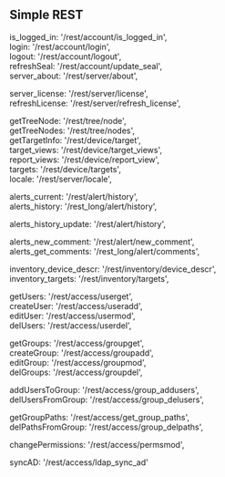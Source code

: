 ## Simple REST

is_logged_in: '/rest/account/is_logged_in',<br/>
login:        '/rest/account/login',<br/>
logout:       '/rest/account/logout',<br/>
refreshSeal:  '/rest/account/update_seal',<br/>
server_about: '/rest/server/about',<br/>

server_license: '/rest/server/license',<br/>
refreshLicense: '/rest/server/refresh_license',<br/>

getTreeNode:    '/rest/tree/node',<br/>
getTreeNodes:   '/rest/tree/nodes',<br/>
getTargetInfo:  '/rest/device/target',<br/>
target_views: '/rest/device/target_views',<br/>
report_views: '/rest/device/report_view',<br/>
targets: '/rest/device/targets',<br/>
locale: '/rest/server/locale',<br/>

alerts_current: '/rest/alert/history',<br/>
alerts_history: '/rest_long/alert/history',<br/>

alerts_history_update: '/rest/alert/history',<br/>

alerts_new_comment:   '/rest/alert/new_comment',<br/>
alerts_get_comments:  '/rest_long/alert/comments',<br/>

inventory_device_descr: '/rest/inventory/device_descr',<br/>
inventory_targets:      '/rest/inventory/targets',<br/>

getUsers:   '/rest/access/userget',<br/>
createUser: '/rest/access/useradd',<br/>
editUser:   '/rest/access/usermod',<br/>
delUsers:   '/rest/access/userdel',<br/>

getGroups:   '/rest/access/groupget',<br/>
createGroup: '/rest/access/groupadd',<br/>
editGroup:   '/rest/access/groupmod',<br/>
delGroups:   '/rest/access/groupdel',<br/>

addUsersToGroup:   '/rest/access/group_addusers',<br/>
delUsersFromGroup: '/rest/access/group_delusers',<br/>

getGroupPaths: '/rest/access/get_group_paths',<br/>
delPathsFromGroup: '/rest/access/group_delpaths',<br/>

changePermissions: '/rest/access/permsmod',<br/>

syncAD: '/rest/access/ldap_sync_ad'<br/>
